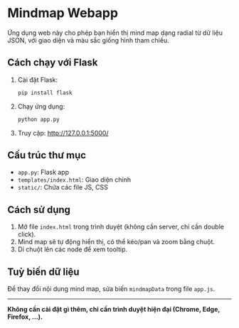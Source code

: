 # Mindmap Webapp

Ứng dụng web này cho phép bạn hiển thị mind map dạng radial từ dữ liệu JSON, với giao diện và màu sắc giống hình tham chiếu.

## Cách chạy với Flask

1. Cài đặt Flask:
   ```bash
   pip install flask
   ```
2. Chạy ứng dụng:
   ```bash
   python app.py
   ```
3. Truy cập: http://127.0.0.1:5000/

## Cấu trúc thư mục
- `app.py`: Flask app
- `templates/index.html`: Giao diện chính
- `static/`: Chứa các file JS, CSS

## Cách sử dụng

1. Mở file `index.html` trong trình duyệt (không cần server, chỉ cần double click).
2. Mind map sẽ tự động hiển thị, có thể kéo/pan và zoom bằng chuột.
3. Di chuột lên các node để xem tooltip.

## Tuỳ biến dữ liệu

Để thay đổi nội dung mind map, sửa biến `mindmapData` trong file `app.js`.

---

**Không cần cài đặt gì thêm, chỉ cần trình duyệt hiện đại (Chrome, Edge, Firefox, ...).** 